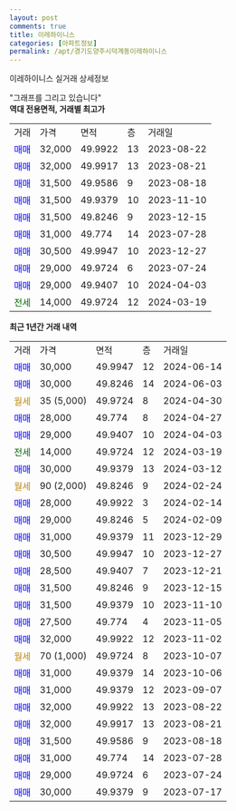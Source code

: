 ```yaml
---
layout: post
comments: true
title: 이레하이니스
categories: [아파트정보]
permalink: /apt/경기도양주시덕계동이레하이니스
---
```


이레하이니스 실거래 상세정보

<script type="text/javascript">
  google.charts.load('current', {'packages':['line', 'corechart']});
  google.charts.setOnLoadCallback(drawChart);

  function drawChart() {
    var data = new google.visualization.DataTable();
    data.addColumn('date', '거래일');
    data.addColumn('number', "매매");
    data.addColumn('number', "전세");
    data.addColumn('number', "전매");

    data.addRows([[new Date(Date.parse("2024-06-14")), 30000, null, null], [new Date(Date.parse("2024-06-03")), 30000, null, null], [new Date(Date.parse("2024-04-30")), null, null, null], [new Date(Date.parse("2024-04-27")), 28000, null, null], [new Date(Date.parse("2024-04-03")), 29000, null, null], [new Date(Date.parse("2024-03-19")), null, 14000, null], [new Date(Date.parse("2024-03-12")), 30000, null, null], [new Date(Date.parse("2024-02-24")), null, null, null], [new Date(Date.parse("2024-02-14")), 28000, null, null], [new Date(Date.parse("2024-02-09")), 29000, null, null], [new Date(Date.parse("2023-12-29")), 31000, null, null], [new Date(Date.parse("2023-12-27")), 30500, null, null], [new Date(Date.parse("2023-12-21")), 28500, null, null], [new Date(Date.parse("2023-12-15")), 31500, null, null], [new Date(Date.parse("2023-11-10")), 31500, null, null], [new Date(Date.parse("2023-11-05")), 27500, null, null], [new Date(Date.parse("2023-11-02")), 32000, null, null], [new Date(Date.parse("2023-10-07")), null, null, null], [new Date(Date.parse("2023-10-06")), 31000, null, null], [new Date(Date.parse("2023-09-07")), 31000, null, null], [new Date(Date.parse("2023-08-22")), 32000, null, null], [new Date(Date.parse("2023-08-21")), 32000, null, null], [new Date(Date.parse("2023-08-18")), 31500, null, null], [new Date(Date.parse("2023-07-28")), 31000, null, null], [new Date(Date.parse("2023-07-24")), 29000, null, null], [new Date(Date.parse("2023-07-17")), 30000, null, null]]);

    var options = {
      hAxis: {
        format: 'yyyy/MM/dd'
      },    
      lineWidth: 0,
      pointsVisible: true,    
      title: '최근 1년간 유형별 실거래가 분포',
      legend: { position: 'bottom' }
    };

    var formatter = new google.visualization.NumberFormat({pattern:'###,###'} );
    formatter.format(data, 1);
    formatter.format(data, 2);
    
    setTimeout(function() {
        var chart = new google.visualization.LineChart(document.getElementById('columnchart_material'));
        chart.draw(data, (options));
        document.getElementById('loading').style.display = 'none';
    }, 200);
  }
</script>


<div id="loading" style="z-index:20; display: block; margin-left: 0px">"그래프를 그리고 있습니다"</div>
<div id="columnchart_material" style="width: 95%; margin-left: 0px; display: block"></div>
<!-- contents start -->
<b>역대 전용면적, 거래별 최고가</b>
<table class="sortable">
    <tr>
      <td>거래</td>
      <td>가격</td>
      <td>면적</td>
      <td>층</td>
      <td>거래일</td>
    </tr>
        <tr>
          <td><a style="color: blue">매매</a></td>
          <td>32,000</td>
          <td>49.9922</td>
          <td>13</td>
          <td>2023-08-22</td>
        </tr>            <tr>
          <td><a style="color: blue">매매</a></td>
          <td>32,000</td>
          <td>49.9917</td>
          <td>13</td>
          <td>2023-08-21</td>
        </tr>            <tr>
          <td><a style="color: blue">매매</a></td>
          <td>31,500</td>
          <td>49.9586</td>
          <td>9</td>
          <td>2023-08-18</td>
        </tr>            <tr>
          <td><a style="color: blue">매매</a></td>
          <td>31,500</td>
          <td>49.9379</td>
          <td>10</td>
          <td>2023-11-10</td>
        </tr>            <tr>
          <td><a style="color: blue">매매</a></td>
          <td>31,500</td>
          <td>49.8246</td>
          <td>9</td>
          <td>2023-12-15</td>
        </tr>            <tr>
          <td><a style="color: blue">매매</a></td>
          <td>31,000</td>
          <td>49.774</td>
          <td>14</td>
          <td>2023-07-28</td>
        </tr>            <tr>
          <td><a style="color: blue">매매</a></td>
          <td>30,500</td>
          <td>49.9947</td>
          <td>10</td>
          <td>2023-12-27</td>
        </tr>            <tr>
          <td><a style="color: blue">매매</a></td>
          <td>29,000</td>
          <td>49.9724</td>
          <td>6</td>
          <td>2023-07-24</td>
        </tr>            <tr>
          <td><a style="color: blue">매매</a></td>
          <td>29,000</td>
          <td>49.9407</td>
          <td>10</td>
          <td>2024-04-03</td>
        </tr>        
        <tr>
              <td><a style="color: darkgreen">전세</a></td>
              <td>14,000</td>
              <td>49.9724</td>
              <td>12</td>
              <td>2024-03-19</td>
            </tr>        
    
</table>

<b>최근 1년간 거래 내역</b>

<table class="sortable">
    <tr>
      <td>거래</td>
      <td>가격</td>
      <td>면적</td>
      <td>층</td>
      <td>거래일</td>
    </tr>
    <tr>
      <td><a style="color: blue">매매</a></td>
      <td>30,000</td>
      <td>49.9947</td>
      <td>12</td>
      <td>2024-06-14</td>
    </tr>          <tr>
      <td><a style="color: blue">매매</a></td>
      <td>30,000</td>
      <td>49.8246</td>
      <td>14</td>
      <td>2024-06-03</td>
    </tr>          <tr>
      <td><a style="color: darkgoldenrod">월세</a></td>
      <td>35 (5,000)</td>
      <td>49.9724</td>
      <td>8</td>
      <td>2024-04-30</td>
    </tr>          <tr>
      <td><a style="color: blue">매매</a></td>
      <td>28,000</td>
      <td>49.774</td>
      <td>8</td>
      <td>2024-04-27</td>
    </tr>          <tr>
      <td><a style="color: blue">매매</a></td>
      <td>29,000</td>
      <td>49.9407</td>
      <td>10</td>
      <td>2024-04-03</td>
    </tr>          <tr>
      <td><a style="color: darkgreen">전세</a></td>
      <td>14,000</td>
      <td>49.9724</td>
      <td>12</td>
      <td>2024-03-19</td>
    </tr>          <tr>
      <td><a style="color: blue">매매</a></td>
      <td>30,000</td>
      <td>49.9379</td>
      <td>13</td>
      <td>2024-03-12</td>
    </tr>          <tr>
      <td><a style="color: darkgoldenrod">월세</a></td>
      <td>90 (2,000)</td>
      <td>49.8246</td>
      <td>9</td>
      <td>2024-02-24</td>
    </tr>          <tr>
      <td><a style="color: blue">매매</a></td>
      <td>28,000</td>
      <td>49.9922</td>
      <td>3</td>
      <td>2024-02-14</td>
    </tr>          <tr>
      <td><a style="color: blue">매매</a></td>
      <td>29,000</td>
      <td>49.8246</td>
      <td>5</td>
      <td>2024-02-09</td>
    </tr>          <tr>
      <td><a style="color: blue">매매</a></td>
      <td>31,000</td>
      <td>49.9379</td>
      <td>11</td>
      <td>2023-12-29</td>
    </tr>          <tr>
      <td><a style="color: blue">매매</a></td>
      <td>30,500</td>
      <td>49.9947</td>
      <td>10</td>
      <td>2023-12-27</td>
    </tr>          <tr>
      <td><a style="color: blue">매매</a></td>
      <td>28,500</td>
      <td>49.9407</td>
      <td>7</td>
      <td>2023-12-21</td>
    </tr>          <tr>
      <td><a style="color: blue">매매</a></td>
      <td>31,500</td>
      <td>49.8246</td>
      <td>9</td>
      <td>2023-12-15</td>
    </tr>          <tr>
      <td><a style="color: blue">매매</a></td>
      <td>31,500</td>
      <td>49.9379</td>
      <td>10</td>
      <td>2023-11-10</td>
    </tr>          <tr>
      <td><a style="color: blue">매매</a></td>
      <td>27,500</td>
      <td>49.774</td>
      <td>4</td>
      <td>2023-11-05</td>
    </tr>          <tr>
      <td><a style="color: blue">매매</a></td>
      <td>32,000</td>
      <td>49.9922</td>
      <td>12</td>
      <td>2023-11-02</td>
    </tr>          <tr>
      <td><a style="color: darkgoldenrod">월세</a></td>
      <td>70 (1,000)</td>
      <td>49.9724</td>
      <td>8</td>
      <td>2023-10-07</td>
    </tr>          <tr>
      <td><a style="color: blue">매매</a></td>
      <td>31,000</td>
      <td>49.9379</td>
      <td>14</td>
      <td>2023-10-06</td>
    </tr>          <tr>
      <td><a style="color: blue">매매</a></td>
      <td>31,000</td>
      <td>49.9379</td>
      <td>12</td>
      <td>2023-09-07</td>
    </tr>          <tr>
      <td><a style="color: blue">매매</a></td>
      <td>32,000</td>
      <td>49.9922</td>
      <td>13</td>
      <td>2023-08-22</td>
    </tr>          <tr>
      <td><a style="color: blue">매매</a></td>
      <td>32,000</td>
      <td>49.9917</td>
      <td>13</td>
      <td>2023-08-21</td>
    </tr>          <tr>
      <td><a style="color: blue">매매</a></td>
      <td>31,500</td>
      <td>49.9586</td>
      <td>9</td>
      <td>2023-08-18</td>
    </tr>          <tr>
      <td><a style="color: blue">매매</a></td>
      <td>31,000</td>
      <td>49.774</td>
      <td>14</td>
      <td>2023-07-28</td>
    </tr>          <tr>
      <td><a style="color: blue">매매</a></td>
      <td>29,000</td>
      <td>49.9724</td>
      <td>6</td>
      <td>2023-07-24</td>
    </tr>          <tr>
      <td><a style="color: blue">매매</a></td>
      <td>30,000</td>
      <td>49.9379</td>
      <td>9</td>
      <td>2023-07-17</td>
    </tr>      </table>
<!-- contents end -->    

